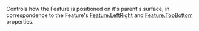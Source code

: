 Controls how the Feature is positioned on it's parent's surface, in correspondence to the Feature's [Feature.LeftRight](https://developer.roblox.com/en-us/api-reference/property/Feature/LeftRight) and [Feature.TopBottom](https://developer.roblox.com/en-us/api-reference/property/Feature/TopBottom) properties.